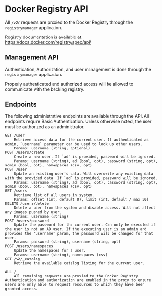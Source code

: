 # Docker Registry API

All `/v2/` requests are proxied to the Docker Registry through the `registrymanager` application.

Registry documentation is available at: https://docs.docker.com/registry/spec/api/

## Management API

Authentication, Authorization, and user management is done through the `registrymanager` application.

Properly authenticated and authorized access will be allowed to communicate with the backing registry.

## Endpoints

The following administrative endpoints are available through the API. All endpoints require Basic Authentication. Unless otherwise noted, the user must be authorized as an administrator.

````
GET /user
    Retrieve access data for the current user. If authenticated as admin, `username` parameter can be used to look up other users.
    Params: username (string, optional)
POST /users/create
    Create a new user. If `ad` is provided, password will be ignored.
    Params: username (string), ad (bool, opt), password (string, opt), admin (bool, opt), namespaces (csv, opt)
POST /user
    Update an existing user's data. Will overwrite any existing data with the provided data. If `ad` is provided, password will be ignored.
    Params: username (string), ad (bool, opt), password (string, opt), admin (bool, opt), namespaces (csv, opt)
GET /users
    Retrieve list of all users in system.
    Params: offset (int, default 0), limit (int, default / max 50)
DELETE /users/delete
    Delete a user from the system and disable access. Will not affect any images pushed by user.
    Params: username (string)
POST /users/password
    Update the password for the current user. Can only be executed if the user is not an AD user. If the executing user is an admin and provides the "username" param, the password will be changed for that user.
    Params: password (string), username (string, opt)
POST /users/namespaces
    Update the namespaces for a user.
    Params: username (string), namespaces (csv)
GET /v2/_catalog
    Retrieve the available catalog listing for the current user.

ALL /
    All remaining requests are proxied to the Docker Registry. Authentication and authorization are enabled in the proxy to ensure users are only able to request resources to which they have been granted access.
````
